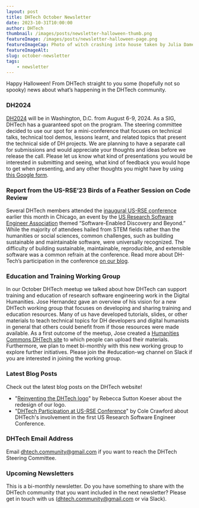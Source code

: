 ```yaml
---
layout: post
title: DHTech October Newsletter
date: 2023-10-31T10:00:00
author: DHTech
thumbnail: /images/posts/newsletter-halloween-thumb.png
featureImage: /images/posts/newsletter-halloween-page.png
featureImageCap: Photo of witch crashing into house taken by Julia Damerow
featureImageAlt: 
slug: october-newsletter
tags:
    - newsletter
---
```


Happy Halloween! From DHTech straight to you some (hopefully not so spooky) news about what’s happening in the DHTech community.

<!--more-->

### DH2024 

[DH2024](https://dh2024.adho.org/) will be in Washington, D.C. from August 6-9, 2024. As a SIG, DHTech has a guaranteed spot on the program. The steering committee decided to use our spot for a mini-conference that focuses on technical talks, technical tool demos, lessons learnt, and related topics that present the technical side of DH projects. We are planning to have a separate call for submissions and would appreciate your thoughts and ideas before we release the call. Please let us know what kind of presentations you would be interested in submitting and seeing, what kind of feedback you would hope to get when presenting, and any other thoughts you might have by using [this Google form](https://forms.gle/tCP2BG87c6gijxmVA).

### Report from the US-RSE’23 Birds of a Feather Session on Code Review
Several DHTech members attended the [inaugural US-RSE conference](https://us-rse.org/usrse23) earlier this month in Chicago, an event by the [US Research Software Engineer Association](https://us-rse.org/)  themed “Software-Enabled Discovery and Beyond.” While the majority of attendees hailed from STEM fields rather than the humanities or social sciences, common challenges, such as building sustainable and maintainable software, were universally recognized. The difficulty of building sustainable, maintainable, reproducible, and extensible software was a common refrain at the conference. Read more about DH-Tech’s participation in the conference [on our blog](/blog/2023-10-27-usrse23/).

### Education and Training Working Group

In our October DHTech meetup we talked about how DHTech can support training and education of research software engineering work in the Digital Humanities. Jose Hernandez gave an overview of his vision for a new DHTech working group that focuses on developing and sharing training and education resources. Many of us have developed tutorials, slides, or other materials to teach technical topics for DH developers and digital humanists in general that others could benefit from if those resources were made available. As a first outcome of the meetup, Jose created a [Humanities Commons DHTech site](https://hcommons.org/groups/dhtech/) to which people can upload their materials. Furthermore, we plan to meet bi-monthly with this new working group to explore further initiatives. Please join the #education-wg channel on Slack if you are interested in joining the working group.

### Latest Blog Posts

Check out the latest blog posts on the DHTech website!
- "[Reinventing the DHTech logo](/blog/2023/10/27/new-logo/)" by Rebecca Sutton Koeser about the redesign of our logo.
- "[DHTech Participation at US-RSE Conference](/blog/2023-10-27-usrse23/)" by Cole Crawford about DHTech's involvement in the first US Research Software Engineer Conference.

### DHTech Email Address

Email dhtech.community@gmail.com if you want to reach the DHTech Steering Committee.

### Upcoming Newsletters

This is a bi-monthly newsletter. Do you have something to share with the DHTech community that you want included in the next newsletter? Please get in touch with us (dhtech.community@gmail.com or via Slack).
